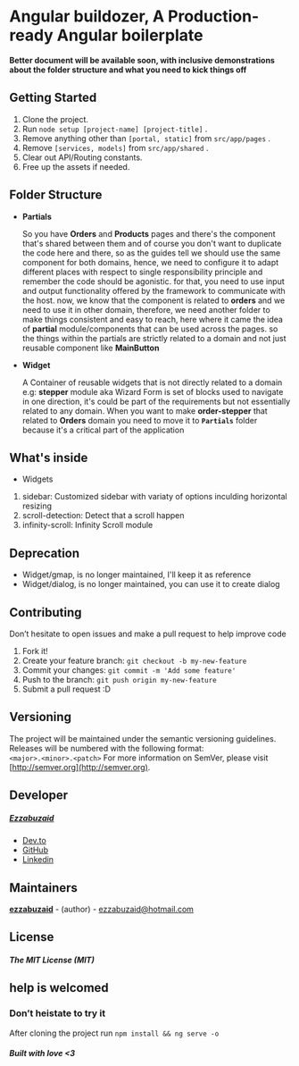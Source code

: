 # Angular buildozer, A Production-ready Angular boilerplate

**Better document will be available soon, with inclusive demonstrations about the folder structure and what you need to kick things off**
 

## Getting Started

1. Clone the project.
2. Run `node setup [project-name] [project-title]` .
3. Remove anything other than `[portal, static]` from `src/app/pages` .
4. Remove `[services, models]` from `src/app/shared` .
4. Clear out API/Routing constants.
5. Free up the assets if needed.

## Folder Structure

* **Partials**

    So you have **Orders** and **Products** pages and there's the component that's shared between them and of course you don't want to duplicate the code here and there, so as the guides tell we should use the same component for both domains, hence, we need to configure it to adapt different places with respect to single responsibility principle and remember the code should be agonistic.
    for that, you need to use input and output functionality offered by the framework to communicate with the host.
    now, we know that the component is related to **orders** and we need to use it in other domain, therefore, we need another folder to make things consistent and easy to reach, here where it came the idea of **partial** module/components that can be used across the pages. so the things within the partials are strictly related to a domain and not just reusable component like **MainButton**

* **Widget**

    A Container of reusable widgets that is not directly related to a domain
    e.g: **stepper** module aka Wizard Form is set of blocks used to navigate in one direction, it's could be part of the requirements but not essentially related to any domain.
    When you want to make **order-stepper** that related to **Orders** domain you need to move it to  **`Partials`** folder because  it's a critical part of the application

## What's inside

* Widgets

<!-- 1. resizable: An easy way to make any block horizontaly resizable -->

1. sidebar: Customized sidebar with variaty of options inculding horizontal resizing
2. scroll-detection: Detect that a scroll happen
3. infinity-scroll: Infinity Scroll module

## Deprecation

* Widget/gmap, is no longer maintained, I'll keep it as reference
* Widget/dialog, is no longer maintained, you can use it to create dialog

## Contributing

Don’t hesitate to open issues and make a pull request to help improve code

1.  Fork it!
2.  Create your feature branch: `git checkout -b my-new-feature`
3.  Commit your changes: `git commit -m 'Add some feature'`
4.  Push to the branch: `git push origin my-new-feature`
5.  Submit a pull request :D

## Versioning

The project will be maintained under the semantic versioning guidelines.  
Releases will be numbered with the following format:  
 `<major>.<minor>.<patch>`
For more information on SemVer, please visit [http://semver.org](http://semver.org).

## Developer

##### [Ezzabuzaid](mailto:ezzabuzaid@hotmail.com)

*   [Dev.to](https://dev.to/ezzabuzaid)
*   [GitHub](https://github.com/ezzabuzaid)
*   [Linkedin](https://www.linkedin.com/in/ezzabuzaid)

## Maintainers

[**ezzabuzaid**](https://github.com/ezzabuzaid) - (author) - [ezzabuzaid@hotmail.com](mailto:ezzabuzaid@hotmail.com)

## License

##### The MIT License (MIT)

## help is welcomed

### Don’t heistate to try it

After cloning the project run `npm install && ng serve -o`

##### Built with love <3
